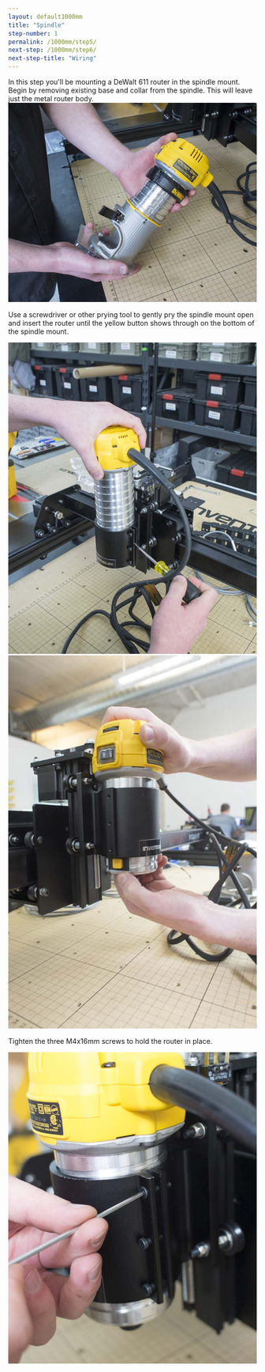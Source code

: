 ```yaml
---
layout: default1000mm
title: "Spindle"
step-number: 1
permalink: /1000mm/step5/
next-step: /1000mm/step6/
next-step-title: "Wiring"
---
```

In this step you'll be mounting a DeWalt 611 router in the spindle mount. Begin by removing existing base and collar from the spindle. This will leave just the metal router body.
<img src="./photo/jpfs_DSC2846.jpg">

Use a screwdriver or other prying tool to gently pry the spindle mount open and insert the router until the yellow button shows through on the bottom of the spindle mount.

<img src="./photo/jpfs_DSC2850.jpg">
<img src="./photo/jpfs_DSC2856.jpg">

Tighten the three M4x16mm screws to hold the router in place.

<img src="./photo/jpfs_DSC2858.jpg">
